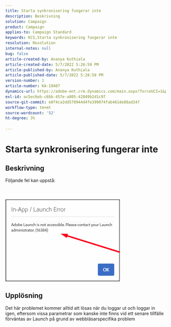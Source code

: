 ```yaml
---
title: Starta synkronisering fungerar inte
description: Beskrivning
solution: Campaign
product: Campaign
applies-to: Campaign Standard
keywords: KCS,Starta synkronisering fungerar inte
resolution: Resolution
internal-notes: null
bug: false
article-created-by: Ananya Kuthiala
article-created-date: 5/7/2022 5:26:59 PM
article-published-by: Ananya Kuthiala
article-published-date: 5/7/2022 5:28:58 PM
version-number: 1
article-number: KA-19407
dynamics-url: https://adobe-ent.crm.dynamics.com/main.aspx?forceUCI=1&pagetype=entityrecord&etn=knowledgearticle&id=9d4b1ce5-2ace-ec11-a7b5-0022480a8e40
exl-id: ac5ec6eb-c6bb-457e-a805-42849b2d1c97
source-git-commit: e8f4ca2dd578944d4fe399074fab461de88ad247
workflow-type: tm+mt
source-wordcount: '52'
ht-degree: 3%

---
```


# Starta synkronisering fungerar inte

## Beskrivning

Följande fel kan uppstå:<br><br> <br><br>![](assets/___92bfb324-2bce-ec11-a7b5-0022480a8e40___.png)

## Upplösning


Det här problemet kommer alltid att lösas när du loggar ut och loggar in igen, eftersom vissa parametrar som kanske inte finns vid ett senare tillfälle förväntas av Launch på grund av webbläsarspecifika problem
